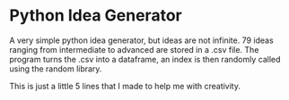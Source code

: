 # Python Idea Generator

A very simple python idea generator, but ideas are not infinite. 
79 ideas ranging from intermediate to advanced are stored in a .csv file.
The program turns the .csv into a dataframe, an index is then randomly called using the random library.

This is just a little 5 lines that I made to help me with creativity. 
